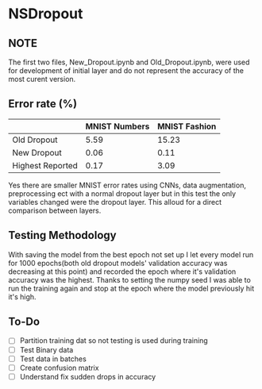 # NSDropout

## NOTE ##
The first two files, New_Dropout.ipynb and Old_Dropout.ipynb, were used for development of initial layer and do not represent the accuracy of the most curent version.

## Error rate (%) ##
   &#xfeff;      | MNIST Numbers | MNIST Fashion
-------------    | ------------- | -------------
Old Dropout      | 5.59          | 15.23
New Dropout      | 0.06          | 0.11
Highest Reported | 0.17          | 3.09

Yes there are smaller MNIST error rates using CNNs, data augmentation, preprocessing ect with a normal dropout layer but in this test the only variables changed were the dropout layer. 
This alloud for a direct comparison between layers.

## Testing Methodology ##

With saving the model from the best epoch not set up I let every model run for 1000 epochs(both old dropout models' validation accuracy was decreasing at this point) and recorded the epoch where it's validation accuracy was the highest. Thanks to setting the numpy seed I was able to run the training again and stop at the epoch where the model previously hit it's high.

## To-Do ##

- [ ] Partition training dat so not testing is used during training
- [ ] Test Binary data
- [ ] Test data in batches
- [ ] Create confusion matrix
- [ ] Understand fix sudden drops in accuracy
